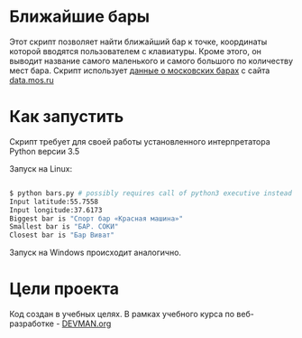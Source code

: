 # Ближайшие бары

Этот скрипт позволяет найти ближайший бар к точке, координаты которой вводятся пользователем с клавиатуры. 
Кроме этого, он выводит название самого маленького и самого большого по количеству мест бара.
Скрипт использует [данные о московских барах](https://data.mos.ru/opendata/7710881420-bary) с сайта [data.mos.ru](https://data.mos.ru)


# Как запустить

Скрипт требует для своей работы установленного интерпретатора Python версии 3.5

Запуск на Linux:

```bash

$ python bars.py # possibly requires call of python3 executive instead of just python
Input latitude:55.7558 
Input longitude:37.6173
Biggest bar is "Спорт бар «Красная машина»"
Smallest bar is "БАР. СОКИ"
Closest bar is "Бар Виват"
```

Запуск на Windows происходит аналогично.

# Цели проекта

Код создан в учебных целях. В рамках учебного курса по веб-разработке - [DEVMAN.org](https://devman.org)
